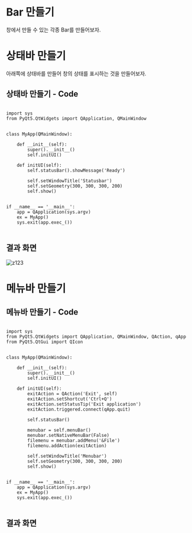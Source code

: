 # Bar 만들기

창에서 만들 수 있는 각종 Bar를 만들어보자.

# 상태바 만들기
아래쪽에 상태바를 만들어 창의 상태를 표시하는 것을 만들어보자.

## 상태바 만들기 - Code

<pre>
<code>
import sys
from PyQt5.QtWidgets import QApplication, QMainWindow


class MyApp(QMainWindow):

    def __init__(self):
        super().__init__()
        self.initUI()

    def initUI(self):
        self.statusBar().showMessage('Ready')

        self.setWindowTitle('Statusbar')
        self.setGeometry(300, 300, 300, 200)
        self.show()


if __name__ == '__main__':
    app = QApplication(sys.argv)
    ex = MyApp()
    sys.exit(app.exec_())
</code>
</pre>

## 결과 화면

![z123](https://user-images.githubusercontent.com/64456822/152307227-55421de5-ddb1-4f54-87cb-a33b5ebdc7af.JPG)

# 메뉴바 만들기

## 메뉴바 만들기 - Code

<pre>
<code>
import sys
from PyQt5.QtWidgets import QApplication, QMainWindow, QAction, qApp
from PyQt5.QtGui import QIcon


class MyApp(QMainWindow):

    def __init__(self):
        super().__init__()
        self.initUI()

    def initUI(self):
        exitAction = QAction('Exit', self)
        exitAction.setShortcut('Ctrl+Q')
        exitAction.setStatusTip('Exit application')
        exitAction.triggered.connect(qApp.quit)

        self.statusBar()

        menubar = self.menuBar()
        menubar.setNativeMenuBar(False)
        filemenu = menubar.addMenu('&File')
        filemenu.addAction(exitAction)

        self.setWindowTitle('Menubar')
        self.setGeometry(300, 300, 300, 200)
        self.show()


if __name__ == '__main__':
    app = QApplication(sys.argv)
    ex = MyApp()
    sys.exit(app.exec_())
</code>
</pre>

## 결과 화면


